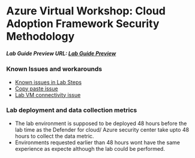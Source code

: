# Azure Virtual Workshop: Cloud Adoption Framework Security Methodology

##### Lab Guide Preview URL: [Lab Guide Preview](https://experience.cloudlabs.ai/#/labguidepreview/8f3cacd2-d25e-4568-8b15-0dab5dd11b14)

### Known Issues and workarounds
- [Known issues in Lab Steps](#Known-issues-in-lab-steps)
- [Copy paste issue](https://docs.cloudlabs.ai/Learner/Troubleshooting/CopyPaste)
- [Lab VM connectivity issue](https://docs.cloudlabs.ai/Learner/Troubleshooting/RDP)

### Lab deployment and data collection metrics

- The lab environment is supposed to be deployed 48 hours before the lab time as the Defender for cloud/ Azure security center take upto 48 hours to collect the data metric.
- Environments requested earlier than 48 hours wont have the same experience as expecte although the lab could be performed.
